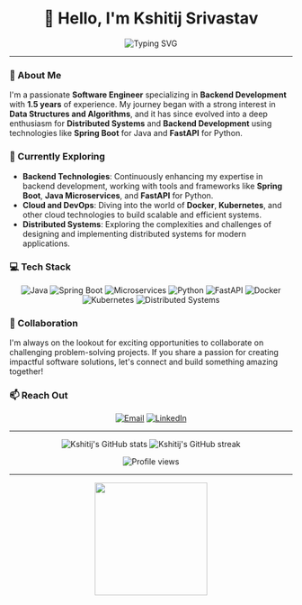 <h1 align="center">👋 Hello, I'm Kshitij Srivastav</h1>

<p align="center">
  <img src="https://readme-typing-svg.demolab.com?font=Fira+Code&size=22&pause=1000&color=36BCF7&center=true&vCenter=true&width=440&height=45&lines=Backend+Developer+%7C+Distributed+Systems;Java+%7C+Spring+Boot+%7C+Microservices;Python+%7C+FastAPI+%7C+Cloud+Enthusiast;Docker+%7C+Kubernetes+%7C+Problem+Solver" alt="Typing SVG">
</p>

---

### 👀 About Me
I'm a passionate **Software Engineer** specializing in **Backend Development** with **1.5 years** of experience. My journey began with a strong interest in **Data Structures and Algorithms**, and it has since evolved into a deep enthusiasm for **Distributed Systems** and **Backend Development** using technologies like **Spring Boot** for Java and **FastAPI** for Python.

### 🌱 Currently Exploring
- **Backend Technologies**: Continuously enhancing my expertise in backend development, working with tools and frameworks like **Spring Boot**, **Java Microservices**, and **FastAPI** for Python.
- **Cloud and DevOps**: Diving into the world of **Docker**, **Kubernetes**, and other cloud technologies to build scalable and efficient systems.
- **Distributed Systems**: Exploring the complexities and challenges of designing and implementing distributed systems for modern applications.

### 💻 Tech Stack
<p align="center">
  <img src="https://img.shields.io/badge/Java-ED8B00?style=for-the-badge&logo=java&logoColor=white" alt="Java">
  <img src="https://img.shields.io/badge/Spring%20Boot-6DB33F?style=for-the-badge&logo=spring&logoColor=white" alt="Spring Boot">
  <img src="https://img.shields.io/badge/Microservices-FFCA28?style=for-the-badge&logo=microservices&logoColor=black" alt="Microservices">
  <img src="https://img.shields.io/badge/Python-3776AB?style=for-the-badge&logo=python&logoColor=white" alt="Python">
  <img src="https://img.shields.io/badge/FastAPI-009688?style=for-the-badge&logo=fastapi&logoColor=white" alt="FastAPI">
  <img src="https://img.shields.io/badge/Docker-2496ED?style=for-the-badge&logo=docker&logoColor=white" alt="Docker">
  <img src="https://img.shields.io/badge/Kubernetes-326CE5?style=for-the-badge&logo=kubernetes&logoColor=white" alt="Kubernetes">
  <img src="https://img.shields.io/badge/Distributed%20Systems-F8DC75?style=for-the-badge&logo=distributed-systems&logoColor=black" alt="Distributed Systems">
</p>

### 💞️ Collaboration
I'm always on the lookout for exciting opportunities to collaborate on challenging problem-solving projects. If you share a passion for creating impactful software solutions, let's connect and build something amazing together!

### 📫 Reach Out
<p align="center">
  <a href="mailto:kshitij.13srivastatav@gmail.com"><img src="https://img.shields.io/badge/Email-D14836?style=for-the-badge&logo=gmail&logoColor=white" alt="Email"></a>
  <a href="https://www.linkedin.com/in/kshitij-srivastav/"><img src="https://img.shields.io/badge/LinkedIn-0077B5?style=for-the-badge&logo=linkedin&logoColor=white" alt="LinkedIn"></a> <!-- Add your LinkedIn profile link -->
</p>

---

<p align="center">
  <img src="https://github-readme-stats.vercel.app/api?username=kshitij-srivastav&show_icons=true&theme=radical" alt="Kshitij's GitHub stats">
  <img src="https://github-readme-streak-stats.herokuapp.com/?user=kshitij-srivastav&theme=radical" alt="Kshitij's GitHub streak">
</p>

<p align="center">
  <img src="https://komarev.com/ghpvc/?username=kshitij-srivastav&style=for-the-badge" alt="Profile views">
</p>

---

<p align="center">
  <img src="https://user-images.githubusercontent.com/20955511/199138068-0a7b7b75-a024-4f00-803f-30a19c5d1b2d.gif" width="200"/>
</p>
